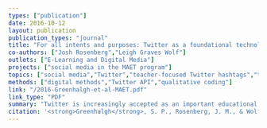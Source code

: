 ```yaml
---
types: ["publication"]
date: 2016-10-12
layout: publication
publication_types: "journal"
title: "For all intents and purposes: Twitter as a foundational technology for teachers"
co-authors: ["Josh Rosenberg","Leigh Graves Wolf"]
outlets: ["E-Learning and Digital Media"]
projects: ["social media in the MAET program"]
topics: ["social media","Twitter","teacher-focused Twitter hashtags","teacher professional learning"]
methods: ["digital methods","Twitter API","qualitative coding"]
link: "/2016-Greenhalgh-et-al-MAET.pdf"
link_type: "PDF"
summary: "Twitter is increasingly accepted as an important educational technology and has been shown to serve a range of purposes. In fact, this variety suggests that Twitter has the potential to serve as a foundational technology: one capable of supporting teachers’ learning across multiple formal and informal contexts. To explore this possibility, we examined the purposes that Twitter serves in one educational technology graduate program. We collected over 9000 tweets containing any of 12 program-related hashtags and coded a sample of them to describe the purposes they served. This resulted in six themes: contribute to disciplinary conversation, engage with disciplinary conversation, build community, make connections with other communities, ask for and provide support, and unclear or irrelevant purpose. These themes—and the varied contexts they were associated with—suggest that Twitter serves as a foundational technology in this program and has the potential to do so in other educational communities."
citation: '<strong>Greenhalgh</strong>, S. P., Rosenberg, J. M., & Wolf, L. G. (2016). For all intents and purposes: Twitter as a foundational technology for teachers. <em>E-Learning and Digital Media</em>, <em>13</em>(1/2), 81-98. <a href="https://doi.org/10.1177/2042753016672131">https://doi.org/10.1177/2042753016672131</a>'
---
```

